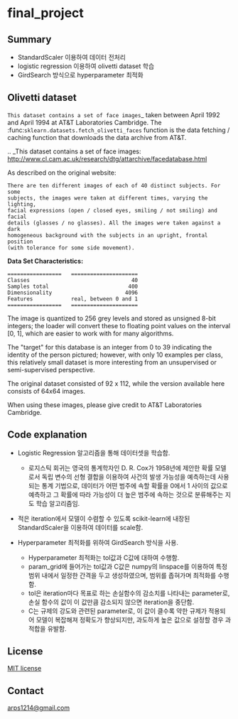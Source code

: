# final_project
## Summary
+ StandardScaler 이용하여 데이터 전처리  
+ logistic regression 이용하여 olivetti dataset 학습  
+ GirdSearch 방식으로 hyperparameter 최적화  

## Olivetti dataset
`This dataset contains a set of face images`_ taken between April 1992 and 
April 1994 at AT&T Laboratories Cambridge. The
:func:`sklearn.datasets.fetch_olivetti_faces` function is the data
fetching / caching function that downloads the data
archive from AT&T.

.. _This dataset contains a set of face images: http://www.cl.cam.ac.uk/research/dtg/attarchive/facedatabase.html

As described on the original website:

    There are ten different images of each of 40 distinct subjects. For some
    subjects, the images were taken at different times, varying the lighting,
    facial expressions (open / closed eyes, smiling / not smiling) and facial
    details (glasses / no glasses). All the images were taken against a dark
    homogeneous background with the subjects in an upright, frontal position 
    (with tolerance for some side movement).

**Data Set Characteristics:**

    =================   =====================
    Classes                                40
    Samples total                         400
    Dimensionality                       4096
    Features            real, between 0 and 1
    =================   =====================

The image is quantized to 256 grey levels and stored as unsigned 8-bit 
integers; the loader will convert these to floating point values on the 
interval [0, 1], which are easier to work with for many algorithms.

The "target" for this database is an integer from 0 to 39 indicating the
identity of the person pictured; however, with only 10 examples per class, this
relatively small dataset is more interesting from an unsupervised or
semi-supervised perspective.

The original dataset consisted of 92 x 112, while the version available here
consists of 64x64 images.

When using these images, please give credit to AT&T Laboratories Cambridge.

## Code explanation

+ Logistic Regression 알고리즘을 통해 데이터셋을 학습함.
  + 로지스틱 회귀는 영국의 통계학자인 D. R. Cox가 1958년에 제안한 확률 모델로서 독립 변수의 선형 결합을 이용하여 사건의 발생 가능성을 예측하는데 사용되는 통계 기법으로, 데이터가 어떤 범주에 속할 확률을 0에서 1 사이의 값으로 예측하고 그 확률에 따라 가능성이 더 높은 범주에 속하는 것으로 분류해주는 지도 학습 알고리즘임.
  
+ 적은 iteration에서 모델이 수렴할 수 있도록 scikit-learn에 내장된 StandardScaler을 이용하여 데이터를 scale함.
  
  
+ Hyperparameter 최적화를 위하여 GirdSearch 방식을 사용.  
  + Hyperparameter 최적화는 tol값과 C값에 대하여 수행함.  
  + param_grid에 들어가는 tol값과 C값은 numpy의 linspace를 이용하여 특정 범위 내에서 일정한 간격을 두고 생성하였으며, 범위를 좁혀가며 최적화를 수행함. 
  + tol은 iteration마다 목표로 하는 손실함수의 감소치를 나타내는 parameter로, 손실 함수의 값이 이 값만큼 감소되지 않으면 iteration을 중단함.  
  + C는 규제의 강도와 관련된 parameter로, 이 값이 클수록 약한 규제가 적용되어 모델이 복잡해져 정확도가 향상되지만, 과도하게 높은 값으로 설정할 경우 과적합을 유발함.   


## License
[MIT license](https://github.com/pwnstj/oss_final/blob/main/LICENSE)
## Contact
arps1214@gmail.com
